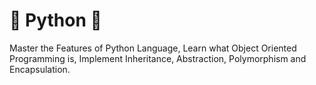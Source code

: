 # 🐍 Python 🐍
Master the Features of Python Language,
Learn what Object Oriented Programming is,
Implement Inheritance, Abstraction, Polymorphism and Encapsulation.
